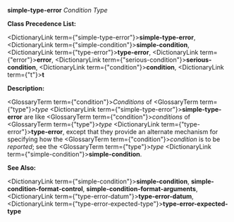 **simple-type-error** *Condition Type* 



**Class Precedence List:** 



<DictionaryLink  term={"simple-type-error"}><b>simple-type-error</b></DictionaryLink>, <DictionaryLink  term={"simple-condition"}><b>simple-condition</b></DictionaryLink>, <DictionaryLink  term={"type-error"}><b>type-error</b></DictionaryLink>, <DictionaryLink  term={"error"}><b>error</b></DictionaryLink>, <DictionaryLink  term={"serious-condition"}><b>serious-condition</b></DictionaryLink>, <DictionaryLink  term={"condition"}><b>condition</b></DictionaryLink>, <DictionaryLink  term={"t"}><b>t</b></DictionaryLink> 



**Description:** 



<GlossaryTerm  term={"condition"}><i>Conditions</i></GlossaryTerm> of <GlossaryTerm  term={"type"}><i>type</i></GlossaryTerm> <DictionaryLink  term={"simple-type-error"}><b>simple-type-error</b></DictionaryLink> are like <GlossaryTerm  term={"condition"}><i>conditions</i></GlossaryTerm> of <GlossaryTerm  term={"type"}><i>type</i></GlossaryTerm> <DictionaryLink  term={"type-error"}><b>type-error</b></DictionaryLink>, except that they provide an alternate mechanism for specifying how the <GlossaryTerm  term={"condition"}><i>condition</i></GlossaryTerm> is to be *reported*; see the <GlossaryTerm  term={"type"}><i>type</i></GlossaryTerm> <DictionaryLink  term={"simple-condition"}><b>simple-condition</b></DictionaryLink>. 



**See Also:** 



<DictionaryLink  term={"simple-condition"}><b>simple-condition</b></DictionaryLink>, **simple-condition-format-control**, **simple-condition-format-arguments**, <DictionaryLink  term={"type-error-datum"}><b>type-error-datum</b></DictionaryLink>, <DictionaryLink  term={"type-error-expected-type"}><b>type-error-expected-type</b></DictionaryLink> 

